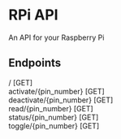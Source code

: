 # RPi API

An API for your Raspberry Pi

## Endpoints

/ [GET]  
activate/{pin_number} [GET]  
deactivate/{pin_number} [GET]  
read/{pin_number} [GET]  
status/{pin_number} [GET]  
toggle/{pin_number} [GET]  
